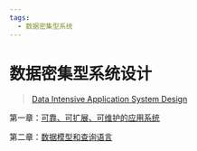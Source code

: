 ```yaml
---
tags:
  - 数据密集型系统
---
```


# 数据密集型系统设计

> [Data Intensive Application System Design](./pdfs/Designing_Data-Intensive_Applications_-_Martin_Kleppmann.pdf)



第一章：[可靠、可扩展、可维护的应用系统](./1_data_system_basic.md)

第二章：[数据模型和查询语言](./2_data_model_query_language.md)